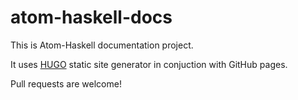 # atom-haskell-docs

This is Atom-Haskell documentation project.

It uses [HUGO](https://gohugo.io/) static site generator in conjuction with GitHub pages.

Pull requests are welcome!
